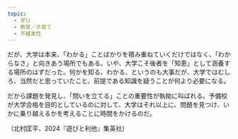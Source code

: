 ```yaml
---
topic:
  - 学び
  - 教育／子育て
  - 不確実性
---
```

だが、大学は本来、「わかる」ことばかりを積み重ねていくだけではなく、「わからなさ」と向きあう場所でもある。いや、大学こそ後者を「知恵」として涵養する場所のはずだった。何かを知る、わかる、というのも大事だが、大学ではむしろ、当然だと思っていたこと、前提である知識を疑うことが何より必要になる。

だから課題を発見し、「問いを立てる」ことの重要性が執拗に叫ばれる。予備校が大学合格を目的としているのに対して、大学はそれ以上に、問題を見つけ、いかに乗り越えるかを考えることに時間をかけるのだ。

（北村匡平、2024『遊びと利他』集英社）